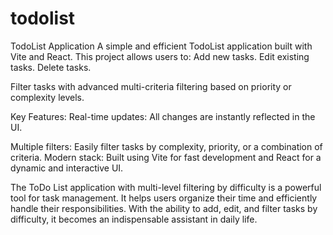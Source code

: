 # todolist
TodoList Application
A simple and efficient TodoList application built with Vite and React.
This project allows users to:
Add new tasks.
Edit existing tasks.
Delete tasks.

Filter tasks with advanced multi-criteria filtering based on priority or complexity levels.

Key Features:
Real-time updates: All changes are instantly reflected in the UI.

Multiple filters: Easily filter tasks by complexity, priority, or a combination of criteria.
Modern stack: Built using Vite for fast development and React for a dynamic and interactive UI.
  
  
The ToDo List application with multi-level
                filtering by difficulty is a powerful tool
                for task management. It helps users organize
                their time and efficiently handle their
                responsibilities. With the ability to add,
                edit, and filter tasks by difficulty, it
                becomes an indispensable assistant in daily
                life.
